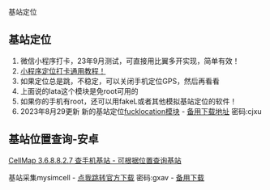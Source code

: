基站定位

## 基站定位

1. 微信小程序打卡，23年9月测试，可直接用比翼多开实现，简单有效！
2. [小程序定位打卡通用教程！](https://mp.weixin.qq.com/s?__biz=Mzg4NTgwNjkyOA==&mid=2247484341&idx=1&sn=944e94980e0c7ddfd0f34b2eb997ef5d&chksm=cfa2018af8d5889c9d11dfb04eeea784ca56b1d91f63f6ab17fc426fc992bc1a73127a68e3e0&token=1266411954&lang=zh_CN#rd)
3. 如果定位总是跳，不稳定，可以关闭手机定位GPS，然后再看看
4. 上面说的lata这个模块是免root可用的
5. 如果你的手机有root，还可以用fakeL或者其他模拟基站定位的软件！
6. 2023年8月29更新 新的基站定位[fucklocation模块](https://aming.lanzouj.com/i93ZB16ri5cf) - [备用下载地址](https://wwi.lanzoup.com/b00w6f7sj) 密码:cjxu

## 基站位置查询-安卓

[CellMap 3.6.8.8.2.7 查手机基站 - 可根据位置查询基站](https://aming.lanzouf.com/imFPm0ufsz6f)

基站采集mysimcell - [点我跳转官方下载](https://wwi.lanzoup.com/b00w5capa) 密码:gxav  - [备用下载](https://aming.lanzouj.com/iU3fe16rhoxe)

